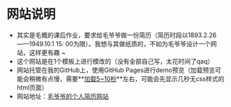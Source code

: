 # 网站说明

- 其实是毛概的课后作业，要求给毛爷爷做一份简历（简历时段以1893.2.26——1949.10.1 15: 00为限）。我想与其做纸质的，不如为毛爷爷设计一个网站，这样更有趣 ~ 
- 这个网站是在1个模板上进行模改的（没有全部自己写，太花时间了qaq）
- 网站托管在我的GitHub上，使用GitHub Pages进行demo预览（加载预览可能会稍微有点慢，需要**<u>加载5~10秒</u>**左右，可能会先显示几秒无css样式的html页面）
- 网站地址：[毛爷爷的个人简历网站](http://htmlpreview.github.io/?https://github.com/ScarlettYellow/presidentMao.github.io/blob/gh-pages/cvsite_1/index.html)


